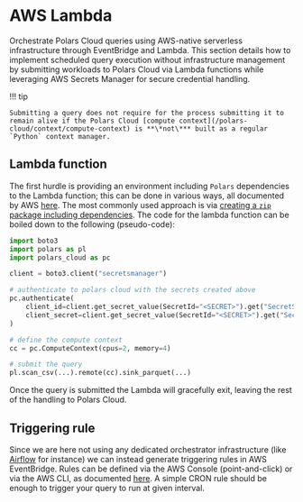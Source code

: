 # AWS Lambda

Orchestrate Polars Cloud queries using AWS-native serverless infrastructure through EventBridge and
Lambda. This section details how to implement scheduled query execution without infrastructure
management by submitting workloads to Polars Cloud via Lambda functions while leveraging AWS Secrets
Manager for secure credential handling.

!!! tip

    Submitting a query does not require for the process submitting it to remain alive if the Polars Cloud [compute context](/polars-cloud/context/compute-context) is **\*not\*** built as a regular `Python` context manager.

## Lambda function

The first hurdle is providing an environment including `Polars` dependencies to the Lambda function;
this can be done in various ways, all documented by AWS
[here](https://docs.aws.amazon.com/lambda/latest/dg/python-package.html). The most commonly used
approach is via
[creating a `zip` package including dependencies](https://docs.aws.amazon.com/lambda/latest/dg/python-package.html#python-package-create-dependencies).
The code for the lambda function can be boiled down to the following (pseudo-code):

```python
import boto3
import polars as pl
import polars_cloud as pc

client = boto3.client("secretsmanager")

# authenticate to polars cloud with the secrets created above
pc.authenticate(
    client_id=client.get_secret_value(SecretId="<SECRET>").get("SecretString"),
    client_secret=client.get_secret_value(SecretId="<SECRET>").get("SecretString"),
)

# define the compute context
cc = pc.ComputeContext(cpus=2, memory=4)

# submit the query
pl.scan_csv(...).remote(cc).sink_parquet(...)
```

Once the query is submitted the Lambda will gracefully exit, leaving the rest of the handling to
Polars Cloud.

## Triggering rule

Since we are here not using any dedicated orchestrator infrastructure (like
[Airflow](airflow.md) for instance) we can instead generate triggering rules
in AWS EventBridge. Rules can be defined via the AWS Console (point-and-click) or via the AWS CLI,
as documented
[here](https://docs.aws.amazon.com/eventbridge/latest/userguide/eb-run-lambda-schedule.html). A
simple CRON rule should be enough to trigger your query to run at given interval.
